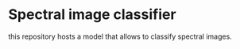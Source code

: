 # Spectral image classifier

this repository hosts a model that allows to classify spectral images.
